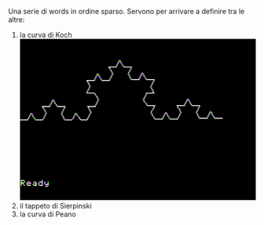 Una serie di words in ordine sparso.
Servono per arrivare a definire tra le altre:
1) la curva di Koch
![Koch](https://github.com/MarcoVerpelli/Sorgenti-Apple-II/blob/master/GraFORTH/WORDS/Koch.png)
2) il tappeto di Sierpinski
3) la curva di Peano

